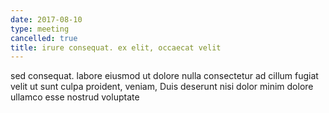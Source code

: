 ```yaml
---
date: 2017-08-10
type: meeting
cancelled: true
title: irure consequat. ex elit, occaecat velit
---
```

sed consequat. labore eiusmod ut dolore nulla consectetur ad cillum fugiat velit ut sunt culpa proident, veniam, Duis deserunt nisi dolor minim dolore ullamco esse nostrud voluptate